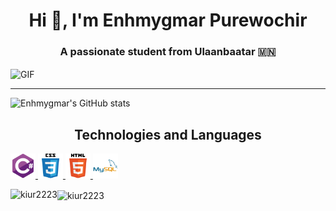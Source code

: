 <h1 align="center">Hi 👋, I'm Enhmygmar Purewochir</a></h1>
<h3 align="center">A passionate student from Ulaanbaatar 🇲🇳</h3>


<a target="_blank" align="center">
  <img align="center" top="500" height="300" width="400" alt="GIF" src="https://camo.githubusercontent.com/5ddf73ad3a205111cf8c686f687fc216c2946a75005718c8da5b837ad9de78c9/68747470733a2f2f7468756d62732e6766796361742e636f6d2f4576696c4e657874446576696c666973682d736d616c6c2e676966">
</a>


---
![Enhmygmar's GitHub stats](https://github-readme-stats.vercel.app/api?username=KIUR2223&show_icons=true&theme=radical)

<h2 align="center">
Technologies and Languages </h2>
<p align="left"> <a href="https://www.w3schools.com/cs/" target="_blank" rel="noreferrer"> <img src="https://raw.githubusercontent.com/devicons/devicon/master/icons/csharp/csharp-original.svg" alt="csharp" width="40" height="40"/> </a> <a href="https://www.w3schools.com/css/" target="_blank" rel="noreferrer"> <img src="https://raw.githubusercontent.com/devicons/devicon/master/icons/css3/css3-original-wordmark.svg" alt="css3" width="40" height="40"/> </a> <a href="https://www.w3.org/html/" target="_blank" rel="noreferrer"> <img src="https://raw.githubusercontent.com/devicons/devicon/master/icons/html5/html5-original-wordmark.svg" alt="html5" width="40" height="40"/> </a> <a href="https://www.mysql.com/" target="_blank" rel="noreferrer"> <img src="https://raw.githubusercontent.com/devicons/devicon/master/icons/mysql/mysql-original-wordmark.svg" alt="mysql" width="40" height="40"/> </a> </p>

<p><img align="left" src="https://github-readme-stats.vercel.app/api/top-langs?username=kiur2223&show_icons=true&locale=en&layout=compact" alt="kiur2223" /></p>

<p><img align="center" src="https://github-readme-streak-stats.herokuapp.com/?user=kiur2223&" alt="kiur2223" /></p> 






